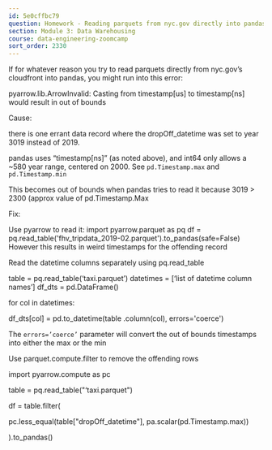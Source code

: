```yaml
---
id: 5e0cffbc79
question: Homework - Reading parquets from nyc.gov directly into pandas returns Out of bounds error
section: Module 3: Data Warehousing
course: data-engineering-zoomcamp
sort_order: 2330
---
```


If for whatever reason you try to read parquets directly from nyc.gov’s cloudfront into pandas, you might run into this error:

pyarrow.lib.ArrowInvalid: Casting from timestamp[us] to timestamp[ns] would result in out of bounds

Cause:

there is one errant data record where the dropOff_datetime was set to year 3019 instead of 2019.

pandas uses “timestamp[ns]” (as noted above), and int64 only allows a ~580 year range, centered on 2000. See `pd.Timestamp.max` and `pd.Timestamp.min`

This becomes out of bounds when pandas tries to read it because 3019 > 2300 (approx value of pd.Timestamp.Max

Fix:

Use pyarrow to read it:
import pyarrow.parquet as pq df = pq.read_table('fhv_tripdata_2019-02.parquet').to_pandas(safe=False)
However this results in weird timestamps for the offending record

Read the datetime columns separately using pq.read_table

table = pq.read_table(‘taxi.parquet’)
datetimes = [‘list of datetime column names’]
df_dts = pd.DataFrame()

for col in datetimes:

df_dts[col] = pd.to_datetime(table .column(col), errors='coerce')

The `errors=’coerce’` parameter will convert the out of bounds timestamps into either the max or the min

Use parquet.compute.filter to remove the offending rows

import pyarrow.compute as pc

table = pq.read_table("‘taxi.parquet")

df = table.filter(

pc.less_equal(table["dropOff_datetime"], pa.scalar(pd.Timestamp.max))

).to_pandas()

